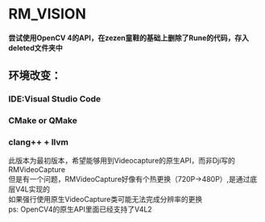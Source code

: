 # RM_VISION
#### 尝试使用OpenCV 4的API，在zezen童鞋的基础上删除了Rune的代码，存入deleted文件夹中
## 环境改变：
### IDE:Visual Studio Code
### CMake or QMake
### clang++ + llvm
此版本为最初版本，希望能够用到Videocapture的原生API，而非Dji写的RMVideoCapture</br>
但是有一个问题，RMVideoCapture好像有个热更换（720P->480P）,是通过底层V4L实现的</br>
如果强行使用原生VideoCapture类可能无法完成分辨率的更换</br>
ps: OpenCV4的原生API里面已经支持了V4L2</br>

